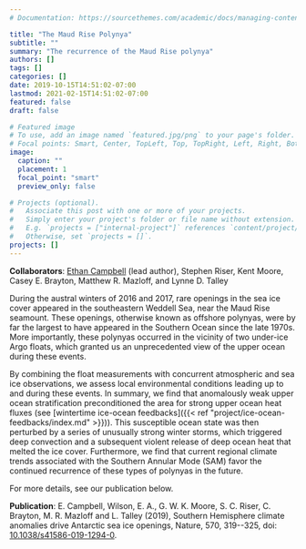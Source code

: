 ```yaml
---
# Documentation: https://sourcethemes.com/academic/docs/managing-content/

title: "The Maud Rise Polynya"
subtitle: ""
summary: "The recurrence of the Maud Rise polynya"
authors: []
tags: []
categories: []
date: 2019-10-15T14:51:02-07:00
lastmod: 2021-02-15T14:51:02-07:00
featured: false
draft: false

# Featured image
# To use, add an image named `featured.jpg/png` to your page's folder.
# Focal points: Smart, Center, TopLeft, Top, TopRight, Left, Right, BottomLeft, Bottom, BottomRight.
image:
  caption: ""
  placement: 1
  focal_point: "smart"
  preview_only: false

# Projects (optional).
#   Associate this post with one or more of your projects.
#   Simply enter your project's folder or file name without extension.
#   E.g. `projects = ["internal-project"]` references `content/project/deep-learning/index.md`.
#   Otherwise, set `projects = []`.
projects: []
---
```


**Collaborators**: [Ethan Campbell](https://ethan-campbell.github.io) (lead author), Stephen Riser, Kent Moore, Casey E. Brayton, Matthew R. Mazloff, and Lynne D. Talley 


During the austral winters of 2016 and 2017, rare openings in the sea ice cover appeared in the southeastern Weddell Sea, near the Maud Rise seamount. These openings, otherwise known as offshore polynyas, were by far the largest to have appeared in the Southern Ocean since the late 1970s. More importantly, these polynyas occurred in the vicinity of two under-ice Argo floats, which granted us an unprecedented view of the upper ocean during these events.

By combining the float measurements with concurrent atmospheric and sea ice observations, we assess local environmental conditions leading up to and during these events. In summary, we find that anomalously weak upper ocean stratification preconditioned the area for strong upper ocean heat fluxes (see [wintertime ice-ocean feedbacks]({{< ref "project/ice-ocean-feedbacks/index.md" >}})). This susceptible ocean state was then perturbed by a series of unusually strong winter storms, which triggered deep convection and a subsequent violent release of deep ocean heat that melted the ice cover. Furthermore, we find that current regional climate trends associated with the Southern Annular Mode (SAM) favor the continued recurrence of these types of polynyas in the future. 

For more details, see our publication below.


**Publication**: E. Campbell, Wilson, E. A., G. W. K. Moore, S. C. Riser, C. Brayton, M. R. Mazloff and L. Talley (2019), Southern Hemisphere climate anomalies drive Antarctic sea ice openings, Nature, 570, 319--325, doi: [10.1038/s41586-019-1294-0](https://www.nature.com/articles/s41586-019-1294-0).




